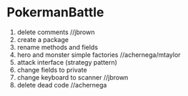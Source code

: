 # PokermanBattle

1. delete comments //jbrown
2. create a package
3. rename methods and fields
4. hero and monster simple factories //achernega/mtaylor
5. attack interface (strategy pattern)
6. change fields to private
7. change keyboard to scanner //jbrown
8. delete dead code //achernega
